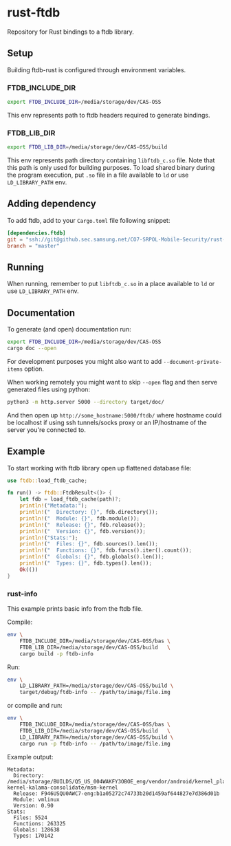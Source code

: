 # rust-ftdb

Repository for Rust bindings to a ftdb library.


## Setup

Building ftdb-rust is configured through environment variables.


### FTDB_INCLUDE_DIR

```bash
export FTDB_INCLUDE_DIR=/media/storage/dev/CAS-OSS
```

This env represents path to ftdb headers required to generate bindings.

### FTDB_LIB_DIR

```bash
export FTDB_LIB_DIR=/media/storage/dev/CAS-OSS/build
```

This env represents path directory containing `libftdb_c.so` file. Note that this 
path is only used for building purposes. To load shared binary during the 
program execution, put `.so` file in a file available to `ld` or use
`LD_LIBRARY_PATH` env.

## Adding dependency

To add ftdb, add to your `Cargo.toml` file following snippet:

```toml
[dependencies.ftdb]
git = "ssh://git@github.sec.samsung.net/CO7-SRPOL-Mobile-Security/rust-ftdb.git"
branch = "master"
```

## Running

When running, remember to put `libftdb_c.so` in a place available to `ld` or use
`LD_LIBRARY_PATH` env.

## Documentation

To generate (and open) documentation run:

```bash
export FTDB_INCLUDE_DIR=/media/storage/dev/CAS-OSS
cargo doc --open
```
For development purposes you might also want to add `--document-private-items`
option.

When working remotely you might want to skip `--open` flag and then serve 
generated files using python:

```bash
python3 -m http.server 5000 --directory target/doc/
```

And then open up `http://some_hostname:5000/ftdb/` where hostname could 
be localhost if using ssh tunnels/socks proxy or an IP/hostname of the server 
you're connected to.


## Example

To start working with ftdb library open up flattened database file:

```rust
use ftdb::load_ftdb_cache;

fn run() -> ftdb::FtdbResult<()> {
    let fdb = load_ftdb_cache(path)?;
    println!("Metadata:");
    println!("  Directory: {}", fdb.directory());
    println!("  Module: {}", fdb.module());
    println!("  Release: {}", fdb.release());
    println!("  Version: {}", fdb.version());
    println!("Stats:");
    println!("  Files: {}", fdb.sources().len());
    println!("  Functions: {}", fdb.funcs().iter().count());
    println!("  Globals: {}", fdb.globals().len());
    println!("  Types: {}", fdb.types().len());
    Ok(())
}
```

### rust-info

This example prints basic info from the ftdb file.

Compile:

```bash
env \
    FTDB_INCLUDE_DIR=/media/storage/dev/CAS-OSS/bas \
    FTDB_LIB_DIR=/media/storage/dev/CAS-OSS/build   \
    cargo build -p ftdb-info
```

Run:

```bash
env \
    LD_LIBRARY_PATH=/media/storage/dev/CAS-OSS/build \
    target/debug/ftdb-info -- /path/to/image/file.img
```

or compile and run:

```bash
env \
    FTDB_INCLUDE_DIR=/media/storage/dev/CAS-OSS/bas \
    FTDB_LIB_DIR=/media/storage/dev/CAS-OSS/build   \
    LD_LIBRARY_PATH=/media/storage/dev/CAS-OSS/build \
    cargo run -p ftdb-info -- /path/to/image/file.img
```

Example output:

```
Metadata:
  Directory: /media/storage/BUILDS/Q5_US_004WAKFY3OBOE_eng/vendor/android/kernel_platform/out/msm-kernel-kalama-consolidate/msm-kernel
  Release: F946USQU0AWC7-eng:b1a05272c74733b20d1459af644827e7d386d01b
  Module: vmlinux
  Version: 0.90
Stats:
  Files: 5524
  Functions: 263325
  Globals: 128638
  Types: 170142

```
